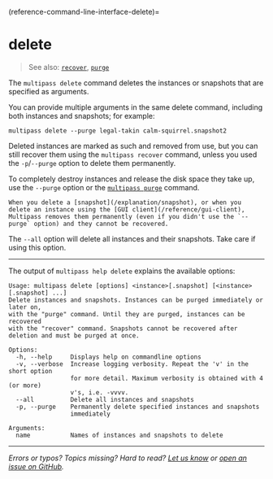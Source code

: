 (reference-command-line-interface-delete)=
# delete

> See also: [`recover`](/reference/command-line-interface/recover), [`purge`](/reference/command-line-interface/purge)

The `multipass delete` command deletes the instances or snapshots that are specified as arguments. 

You can provide multiple arguments in the same delete command, including both instances and snapshots; for example:

```{code-block} text
multipass delete --purge legal-takin calm-squirrel.snapshot2
```

Deleted instances are marked as such and removed from use, but you can still recover them using the `multipass recover` command, unless you used the `-p`/`--purge` option to delete them permanently. 

To completely destroy instances and release the disk space they take up, use the `--purge` option or the [`multipass purge`](/reference/command-line-interface/purge) command.

```{caution}
When you delete a [snapshot](/explanation/snapshot), or when you delete an instance using the [GUI client](/reference/gui-client), Multipass removes them permanently (even if you didn't use the `--purge` option) and they cannot be recovered.

```

The `--all` option will delete all instances and their snapshots. Take care if using this option.

---

The output of `multipass help delete` explains the available options:

```{code-block} text
Usage: multipass delete [options] <instance>[.snapshot] [<instance>[.snapshot] ...]
Delete instances and snapshots. Instances can be purged immediately or later on,
with the "purge" command. Until they are purged, instances can be recovered
with the "recover" command. Snapshots cannot be recovered after deletion and must be purged at once.

Options:
  -h, --help     Displays help on commandline options
  -v, --verbose  Increase logging verbosity. Repeat the 'v' in the short option
                 for more detail. Maximum verbosity is obtained with 4 (or more)
                 v's, i.e. -vvvv.
  --all          Delete all instances and snapshots
  -p, --purge    Permanently delete specified instances and snapshots
                 immediately

Arguments:
  name           Names of instances and snapshots to delete
```

---

*Errors or typos? Topics missing? Hard to read? <a href="https://docs.google.com/forms/d/e/1FAIpQLSd0XZDU9sbOCiljceh3rO_rkp6vazy2ZsIWgx4gsvl_Sec4Ig/viewform?usp=pp_url&entry.317501128=https://canonical.com/multipass/docs/delete-command" target="_blank">Let us know</a> or <a href="https://github.com/canonical/multipass/issues/new/choose" target="_blank">open an issue on GitHub</a>.*

